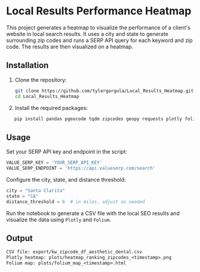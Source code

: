 # Local Results Performance Heatmap

This project generates a heatmap to visualize the performance of a client's website in local search results. It uses a city and state to generate surrounding zip codes and runs a SERP API query for each keyword and zip code. The results are then visualized on a heatmap.


## Installation

1. Clone the repository:
   ```sh
   git clone https://github.com/tylergargula/Local_Results_Heatmap.git
   cd Local_Results_Heatmap
   ```
   
2. Install the required packages:
```sh
   pip install pandas pgeocode tqdm zipcodes geopy requests plotly folium branca
   ```

## Usage
Set your SERP API key and endpoint in the script:  
```python 
VALUE_SERP_KEY = 'YOUR_SERP_API_KEY'
VALUE_SERP_ENDPOINT = 'https://api.valueserp.com/search'
```

Configure the city, state, and distance threshold:  
```python 
city = "Santa Clarita"
state = "CA"
distance_threshold = 6  # in miles, adjust as needed
```
Run the notebook to generate a CSV file with the local SEO results and visualize the data using `Plotly` and `Folium`.

## Output
```txt
CSV file: export/kw_zipcode_df_aesthetic_dental.csv
Plotly heatmap: plots/heatmap_ranking_zipcodes_<timestamp>.png
Folium map: plots/folium_map_<timestamp>.html
```